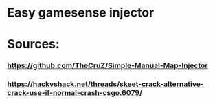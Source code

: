 # Easy gamesense injector



# Sources:
### https://github.com/TheCruZ/Simple-Manual-Map-Injector
### https://hackvshack.net/threads/skeet-crack-alternative-crack-use-if-normal-crash-csgo.6079/
